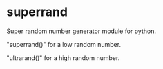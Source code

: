 # superrand
Super random number generator module for python.

"superrand()" for a low random number.

"ultrarand()" for a high random number.

